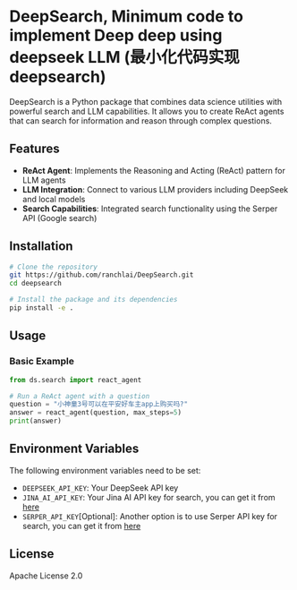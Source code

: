 # DeepSearch, Minimum code to implement Deep deep using deepseek LLM (最小化代码实现deepsearch)

DeepSearch is a Python package that combines data science utilities with powerful search and LLM capabilities. It allows you to create ReAct agents that can search for information and reason through complex questions.

## Features

- **ReAct Agent**: Implements the Reasoning and Acting (ReAct) pattern for LLM agents
- **LLM Integration**: Connect to various LLM providers including DeepSeek and local models
- **Search Capabilities**: Integrated search functionality using the Serper API (Google search)

## Installation

```bash
# Clone the repository
git https://github.com/ranchlai/DeepSearch.git
cd deepsearch

# Install the package and its dependencies
pip install -e .
```

## Usage

### Basic Example

```python
from ds.search import react_agent

# Run a ReAct agent with a question
question = "小神童3号可以在平安好车主app上购买吗?"
answer = react_agent(question, max_steps=5)
print(answer)
```


## Environment Variables

The following environment variables need to be set:

- `DEEPSEEK_API_KEY`: Your DeepSeek API key
- `JINA_AI_API_KEY`: Your Jina AI API key for search, you can get it from [here](https://jina.ai/api-key)
- `SERPER_API_KEY`[Optional]: Another option is to use Serper API key for search, you can get it from [here](https://serper.dev/api-key)

## License

Apache License 2.0
